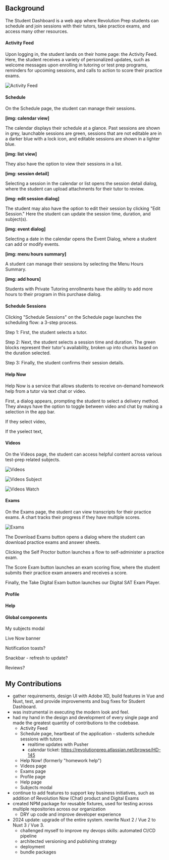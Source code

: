 ## **Background**

The Student Dashboard is a web app where Revolution Prep students can schedule and join sessions with their tutors, take practice exams, and access many other resources.

#### **Activity Feed**

Upon logging in, the student lands on their home page: the Activity Feed. Here, the student receives a variety of personalized updates, such as welcome messages upon enrolling in tutoring or test prep programs, reminders for upcoming sessions, and calls to action to score their practice exams.

![Activity Feed](https://beiatrix.s3.us-west-1.amazonaws.com/projects/student-dashboard/student-dashboard.jpg)


#### **Schedule**

On the Schedule page, the student can manage their sessions.

**[img: calendar view]**

The calendar displays their schedule at a glance.
Past sessions are shown in grey, launchable sessions are green, sessions that are not editable are in a darker blue with a lock icon, and editable sessions are shown in a lighter blue.

**[img: list view]**

They also have the option to view their sessions in a list.

**[img: session detail]**

Selecting a session in the calendar or list opens the session detail dialog, where the student can upload attachments for their tutor to review.

**[img: edit session dialog]**

The student may also have the option to edit their session by clicking "Edit Session." Here the student can update the session time, duration, and subject(s).

**[img: event dialog]**

Selecting a date in the calendar opens the Event Dialog, where a student can add or modify events.

**[img: menu hours summary]**

A student can manage their sessions by selecting the Menu Hours Summary.

**[img: add hours]**

Students with Private Tutoring enrollments have the ability to add more hours to their program in this purchase dialog.

#### **Schedule Sessions**

Clicking "Schedule Sessions" on the Schedule page launches the scheduling flow: a 3-step process.

Step 1: First, the student selects a tutor.

Step 2: Next, the student selects a session time and duration. The green blocks represent their tutor's availability, broken up into chunks based on the duration selected.

Step 3: Finally, the student confirms their session details.

#### **Help Now**

Help Now is a service that allows students to receive on-demand homework help from a tutor via text chat or video.

First, a dialog appears, prompting the student to select a delivery method. They always have the option to toggle between video and chat by making a selection in the app bar.

If they select video,

If the yselect text,

#### **Videos**

On the Videos page, the student can access helpful content across various test-prep related subjects.

![Videos](https://beiatrix.s3.us-west-1.amazonaws.com/projects/student-dashboard/videos.jpg)

![Videos Subject](https://beiatrix.s3.us-west-1.amazonaws.com/projects/student-dashboard/videos-subject.jpg)

![Videos Watch](https://beiatrix.s3.us-west-1.amazonaws.com/projects/student-dashboard/videos-watch.jpg)

#### **Exams**

On the Exams page, the student can view transcripts for their practice exams. A chart tracks their progress if they have multiple scores.

![Exams](https://beiatrix.s3.us-west-1.amazonaws.com/projects/student-dashboard/exams.jpg)


The Download Exams button opens a dialog where the student can download practice exams and answer sheets.

Clicking the Self Proctor button launches a flow to self-administer a practice exam.

The Score Exam button launches an exam scoring flow, where the student submits their practice exam answers and receives a score.

Finally, the Take Digital Exam button launches our Digital SAT Exam Player.

#### **Profile**

#### **Help**

#### **Global components**

My subjects modal

Live Now banner

Notification toasts?

Snackbar - refresh to update?

Reviews?

## **My Contributions**


- gather requirements, design UI with Adobe XD, build features in Vue and Nuxt, test, and provide improvements and bug fixes for Student Dashboard.
- was instrumental in executing the modern look and feel.
- had my hand in the design and development of every single page and made the greatest quantity of contributions to the codebase.
    - Activity Feed
    - Schedule page, heartbeat of the application - students schedule sessions with tutors
        - realtime updates with Pusher
        - calendar ticket: https://revolutionprep.atlassian.net/browse/HD-145
    - Help Now! (formerly "homework help")
    - Videos page
    - Exams page
    - Profile page
    - Help page
    - Subjects modal
- continue to add features to support key business initiatives, such as addition of Revolution Now (Chat) product and Digital Exams
- created NPM package for reusable fixtures, used for testing across multiple repositories across our organization
    - DRY up code and improve developer experience
- 2024 update: upgrade of the entire system. rewrite Nuxt 2 / Vue 2 to Nuxt 3 / Vue 3.
  - challenged myself to improve my devops skills: automated CI/CD pipeline
  - architected versioning and publishing strategy
  - deployment
  - bundle packages